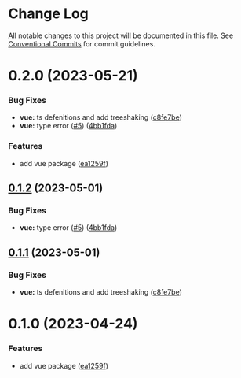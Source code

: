 # Change Log

All notable changes to this project will be documented in this file.
See [Conventional Commits](https://conventionalcommits.org) for commit guidelines.

# 0.2.0 (2023-05-21)

### Bug Fixes

- **vue:** ts defenitions and add treeshaking ([c8fe7be](https://github.com/mortezasabihi/iconsans/commit/c8fe7be7bbd77b11f4fad9e48c1663b9003a9c31))
- **vue:** type error ([#5](https://github.com/mortezasabihi/iconsans/issues/5)) ([4bb1fda](https://github.com/mortezasabihi/iconsans/commit/4bb1fda2e53e0f2fc33d2afde14cae4e8d6a8561))

### Features

- add vue package ([ea1259f](https://github.com/mortezasabihi/iconsans/commit/ea1259f022e47738cfd504beee58142be9d1b93a))

## [0.1.2](https://github.com/mortezasabihi/iconsans/compare/@iconsans/vue@0.1.1...@iconsans/vue@0.1.2) (2023-05-01)

### Bug Fixes

- **vue:** type error ([#5](https://github.com/mortezasabihi/iconsans/issues/5)) ([4bb1fda](https://github.com/mortezasabihi/iconsans/commit/4bb1fda2e53e0f2fc33d2afde14cae4e8d6a8561))

## [0.1.1](https://github.com/mortezasabihi/iconsans/compare/@iconsans/vue@0.1.0...@iconsans/vue@0.1.1) (2023-05-01)

### Bug Fixes

- **vue:** ts defenitions and add treeshaking ([c8fe7be](https://github.com/mortezasabihi/iconsans/commit/c8fe7be7bbd77b11f4fad9e48c1663b9003a9c31))

# 0.1.0 (2023-04-24)

### Features

- add vue package ([ea1259f](https://github.com/mortezasabihi/iconsans/commit/ea1259f022e47738cfd504beee58142be9d1b93a))
